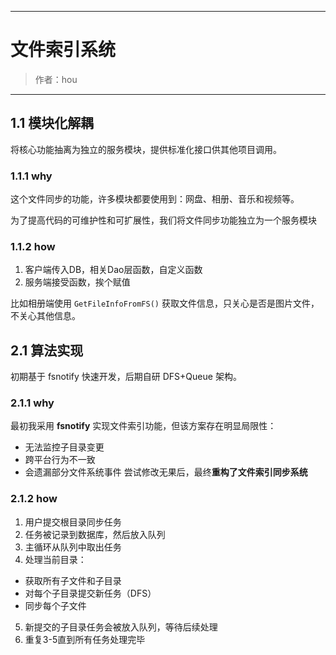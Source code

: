 ------
# 文件索引系统

> 作者：hou
------

## 1.1 模块化解耦

将核心功能抽离为独立的服务模块，提供标准化接口供其他项目调用。

### 1.1.1 why
这个文件同步的功能，许多模块都要使用到：网盘、相册、音乐和视频等。

为了提高代码的可维护性和可扩展性，我们将文件同步功能独立为一个服务模块

### 1.1.2 how
1. 客户端传入DB，相关Dao层函数，自定义函数
2. 服务端接受函数，挨个赋值

比如相册端使用 `GetFileInfoFromFS()` 获取文件信息，只关心是否是图片文件，不关心其他信息。

## 2.1 算法实现
初期基于 fsnotify 快速开发，后期自研 DFS+Queue 架构。

### 2.1.1 why
最初我采用 **fsnotify** 实现文件索引功能，但该方案存在明显局限性：
- 无法监控子目录变更
- 跨平台行为不一致
- 会遗漏部分文件系统事件
尝试修改无果后，最终**重构了文件索引同步系统**

### 2.1.2 how
1. 用户提交根目录同步任务
2. 任务被记录到数据库，然后放入队列
3. 主循环从队列中取出任务
4. 处理当前目录：
  - 获取所有子文件和子目录
  - 对每个子目录提交新任务（DFS）
  - 同步每个子文件
5. 新提交的子目录任务会被放入队列，等待后续处理
6. 重复3-5直到所有任务处理完毕